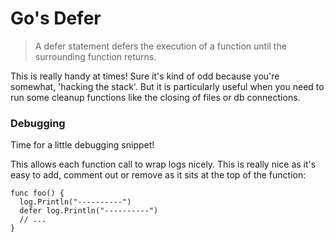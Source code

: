 # Go's Defer

> A defer statement defers the execution of a function until the surrounding function returns.

This is really handy at times! Sure it's kind of odd because you're somewhat, 'hacking the stack'. But it is particularly useful when you need to run some cleanup functions like the closing of files or db connections.

### Debugging

Time for a little debugging snippet!

This allows each function call to wrap logs nicely. This is really nice as it's easy to add, comment out or remove as it sits at the top of the function:

```
func foo() {
  log.Println("----------")
  defer log.Println("----------")
  // ...
}
```
